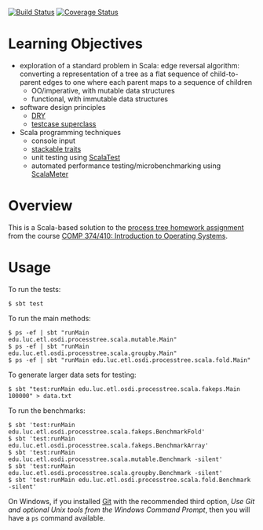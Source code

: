 [![Build Status](https://travis-ci.org/LoyolaChicagoCode/processtree-scala.svg?branch=master)](https://travis-ci.org/LoyolaChicagoCode/processtree-scala)
[![Coverage Status](https://coveralls.io/repos/LoyolaChicagoCode/processtree-scala/badge.svg?branch=master)](https://coveralls.io/r/LoyolaChicagoCode/processtree-scala?branch=master)

# Learning Objectives

- exploration of a standard problem in Scala:
  edge reversal algorithm:
  converting a representation of a tree as a flat sequence of child-to-parent
  edges to one where each parent maps to a sequence of children
  - OO/imperative, with mutable data structures
  - functional, with immutable data structures
- software design principles
  - [DRY](http://en.wikipedia.org/wiki/Don%27t_repeat_yourself)
  - [testcase superclass](http://xunitpatterns.com/Testcase%20Superclass.html)
- Scala programming techniques
  - console input
  - [stackable traits](http://www.artima.com/scalazine/articles/stackable_trait_pattern.html)
  - unit testing using [ScalaTest](http://www.scalatest.org)
  - automated performance testing/microbenchmarking using [ScalaMeter](https://scalameter.github.io)

# Overview

This is a Scala-based solution to the
[process tree homework assignment](http://osdi.etl.luc.edu/homework/home-lab-assignment-1)
from the course
[COMP 374/410: Introduction to Operating Systems](http://osdi.etl.luc.edu).

# Usage

To run the tests:

    $ sbt test

To run the main methods:

    $ ps -ef | sbt "runMain edu.luc.etl.osdi.processtree.scala.mutable.Main"
    $ ps -ef | sbt "runMain edu.luc.etl.osdi.processtree.scala.groupby.Main"
    $ ps -ef | sbt "runMain edu.luc.etl.osdi.processtree.scala.fold.Main"

To generate larger data sets for testing:

    $ sbt "test:runMain edu.luc.etl.osdi.processtree.scala.fakeps.Main 100000" > data.txt

To run the benchmarks:

    $ sbt 'test:runMain edu.luc.etl.osdi.processtree.scala.fakeps.BenchmarkFold'
    $ sbt 'test:runMain edu.luc.etl.osdi.processtree.scala.fakeps.BenchmarkArray'
    $ sbt 'test:runMain edu.luc.etl.osdi.processtree.scala.mutable.Benchmark -silent'
    $ sbt 'test:runMain edu.luc.etl.osdi.processtree.scala.groupby.Benchmark -silent'
    $ sbt 'test:runMain edu.luc.etl.osdi.processtree.scala.fold.Benchmark -silent'

On Windows, if you installed [Git](http://git-scm.com/) with the recommended
third option, *Use Git and optional Unix tools from the Windows Command Prompt*,
then you will have a `ps` command available.